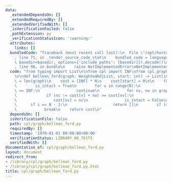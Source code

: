 ```yaml
---
data:
  _extendedDependsOn: []
  _extendedRequiredBy: []
  _extendedVerifiedWith: []
  _isVerificationFailed: false
  _pathExtension: py
  _verificationStatusIcon: ':warning:'
  attributes:
    links: []
  bundledCode: "Traceback (most recent call last):\n  File \"/opt/hostedtoolcache/Python/3.9.2/x64/lib/python3.9/site-packages/onlinejudge_verify/documentation/build.py\"\
    , line 71, in _render_source_code_stat\n    bundled_code = language.bundle(stat.path,\
    \ basedir=basedir, options={'include_paths': [basedir]}).decode()\n  File \"/opt/hostedtoolcache/Python/3.9.2/x64/lib/python3.9/site-packages/onlinejudge_verify/languages/python.py\"\
    , line 96, in bundle\n    raise NotImplementedError\nNotImplementedError\n"
  code: "from typing import List\n\nfrom cpl import INF\nfrom cpl.graph import WeightedAdjList\n\
    \n\ndef bellman_ford(graph: WeightedAdjList, start: int) -> List[int]:\n    N\
    \ = len(graph)\n    cost = [INF] * N\n    cost[start] = 0\n\n    for i in range(N):\n\
    \        is_intact = True\n        for v in range(N):\n            if cost[v]\
    \ == INF:\n                continue\n            for nv, nw in graph[v]:\n   \
    \             if (nc := cost[v] + nw) >= cost[nv]:\n                    continue\n\
    \                cost[nv] = nc\n                is_intact = False\n          \
    \      if i == N - 1:\n                    return []\n        if is_intact:\n\
    \            break\n    return cost\n"
  dependsOn: []
  isVerificationFile: false
  path: cpl/graph/bellman_ford.py
  requiredBy: []
  timestamp: '1970-01-01 00:00:00+00:00'
  verificationStatus: LIBRARY_NO_TESTS
  verifiedWith: []
documentation_of: cpl/graph/bellman_ford.py
layout: document
redirect_from:
- /library/cpl/graph/bellman_ford.py
- /library/cpl/graph/bellman_ford.py.html
title: cpl/graph/bellman_ford.py
---
```

